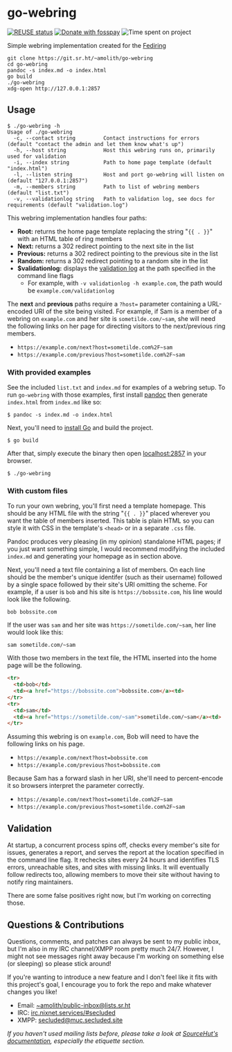 <!--
SPDX-FileCopyrightText: Amolith <amolith@secluded.site>

SPDX-License-Identifier: CC0-1.0
-->

# go-webring
[![REUSE status][reuse-shield]][reuse]
[![Donate with fosspay][fosspay-shield]][fosspay]
![Time spent on project][wakapi-shield]

Simple webring implementation created for the [Fediring](https://fediring.net/)

``` shell
git clone https://git.sr.ht/~amolith/go-webring
cd go-webring
pandoc -s index.md -o index.html
go build
./go-webring
xdg-open http://127.0.0.1:2857
```

## Usage

``` text
$ ./go-webring -h
Usage of ./go-webring
  -c, --contact string         Contact instructions for errors (default "contact the admin and let them know what's up")
  -h, --host string            Host this webring runs on, primarily used for validation
  -i, --index string           Path to home page template (default "index.html")
  -l, --listen string          Host and port go-webring will listen on (default "127.0.0.1:2857")
  -m, --members string         Path to list of webring members (default "list.txt")
  -v, --validationlog string   Path to validation log, see docs for requirements (default "validation.log")
```

This webring implementation handles four paths:
- **Root:** returns the home page template replacing the string "`{{ . }}`" with
  an HTML table of ring members
- **Next:** returns a 302 redirect pointing to the next site in the list
- **Previous:** returns a 302 redirect pointing to the previous site in the list
- **Random:** returns a 302 redirect pointing to a random site in the list
- **\$validationlog:** displays the [validation log](#validation) at the path
  specified in the command line flags
  - For example, with `-v validationlog -h example.com`, the path would be
    `example.com/validationlog`

The **next** and **previous** paths require a `?host=` parameter containing a
URL-encoded URI of the site being visited. For example, if Sam is a member of a
webring on `example.com` and her site is `sometilde.com/~sam`, she will need the
following links on her page for directing visitors to the next/previous ring
members.

- `https://example.com/next?host=sometilde.com%2F~sam`
- `https://example.com/previous?host=sometilde.com%2F~sam`

### With provided examples

See the included `list.txt` and `index.md` for examples of a webring setup. To
run `go-webring` with those examples, first install [pandoc](https://pandoc.org)
then generate `index.html` from `index.md` like so:

``` shell
$ pandoc -s index.md -o index.html
```

Next, you'll need to [install Go](https://go.dev/dl) and build the project.

``` shell
$ go build
```

After that, simply execute the binary then open
[localhost:2857](http://localhost:2857) in your browser.

``` shell
$ ./go-webring
```

### With custom files

To run your own webring, you'll first need a template homepage. This should be
any HTML file with the string "`{{ . }}`" placed wherever you want the table of
members inserted. This table is plain HTML so you can style it with CSS in the
template's `<head>` or in a separate `.css` file.

Pandoc produces very pleasing (in my opinion) standalone HTML pages; if you just
want something simple, I would recommend modifying the included `index.md` and
generating your homepage as in section above.

Next, you'll need a text file containing a list of members. On each line should
be the member's unique identifer (such as their username) followed by a single
space followed by their site's URI omitting the scheme. For example, if a user
is `bob` and his site is `https://bobssite.com`, his line would look like the
following.

``` text
bob bobssite.com
```

If the user was `sam` and her site was `https://sometilde.com/~sam`, her line
would look like this:

``` text
sam sometilde.com/~sam
```

With those two members in the text file, the HTML inserted into the home page
will be the following.

``` html
<tr>
  <td>bob</td>
  <td><a href="https://bobssite.com">bobssite.com</a><td>
</tr>
<tr>
  <td>sam</td>
  <td><a href="https://sometilde.com/~sam">sometilde.com/~sam</a><td>
</tr>
```

Assuming this webring is on `example.com`, Bob will need to have the following
links on his page.

- `https://example.com/next?host=bobssite.com`
- `https://example.com/previous?host=bobssite.com`

Because Sam has a forward slash in her URI, she'll need to percent-encode it so
browsers interpret the parameter correctly.

- `https://example.com/next?host=sometilde.com%2F~sam`
- `https://example.com/previous?host=sometilde.com%2F~sam`


## Validation

At startup, a concurrent process spins off, checks every member's site for
issues, generates a report, and serves the report at the location specified in
the command line flag. It rechecks sites every 24 hours and identifies TLS
errors, unreachable sites, and sites with missing links. It will eventually
follow redirects too, allowing members to move their site without having to
notify ring maintainers.

There are some false positives right now, but I'm working on correcting those.

## Questions & Contributions
Questions, comments, and patches can always be sent to my public inbox, but I'm
also in my IRC channel/XMPP room pretty much 24/7. However, I might not see
messages right away because I'm working on something else (or sleeping) so
please stick around!

If you're wanting to introduce a new feature and I don't feel like it fits with
this project's goal, I encourage you to fork the repo and make whatever changes
you like!

- Email: [~amolith/public-inbox@lists.sr.ht][email]
- IRC: [irc.nixnet.services/#secluded][irc]
- XMPP: [secluded@muc.secluded.site][xmpp]

*If you haven't used mailing lists before, please take a look at [SourceHut's
documentation](https://man.sr.ht/lists.sr.ht/), especially the etiquette
section.*

[reuse]: https://api.reuse.software/info/git.sr.ht/~amolith/go-webring
[reuse-shield]: https://shields.io/reuse/compliance/git.sr.ht/~amolith/go-webring

[fosspay]: https://secluded.site/donate/
[fosspay-shield]: https://shields.io/badge/donate-fosspay-yellow

[wakapi-shield]: https://img.shields.io/endpoint?url=https://waka.secluded.site/api/compat/shields/v1/amolith/interval:any/project:go-webring&color=blue&label=time%20spent

[email]: mailto:~amolith/public-inbox@lists.sr.ht
[irc]: irc://irc.nixnet.services/#secluded
[xmpp]: xmpp:secluded@muc.secluded.site?join
